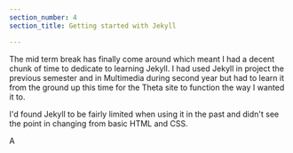 ```yaml
---
section_number: 4
section_title: Getting started with Jekyll

---
```


The mid term break has finally come around which meant I had a decent chunk of time to dedicate to learning Jekyll. I had used Jekyll in project the previous semester and in Multimedia during second year but had to learn it from the ground up this time for the Theta site to function the way I wanted it to.  

I'd found Jekyll to be fairly limited when using it in the past and didn't see the point in changing from basic HTML and CSS.

A

